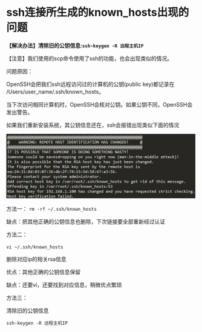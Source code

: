 # ssh连接所生成的known_hosts出现的问题

**【解决办法】清除旧的公钥信息:`ssh-keygen -R 远程主机IP`**

【注意】我们使用的scp命令使用了ssh的功能，也会出现类似的情况。

问题原因：

OpenSSH会把我们ssh远程访问过的计算机的公钥(public key)都记录在   /Users/user_name/.ssh/known_hosts。

当下次访问相同计算机时，OpenSSH会核对公钥。如果公钥不同，OpenSSH会发出警告。

如果我们重新安装系统，其公钥信息还在，ssh会报错出现类似下面的情况

![ssh连接所生成的known_hosts出现的问题](../markdown_imags/know_hosts出错.png)

方法一：
`rm -rf ~/.ssh/known_hosts`

缺点：把其他正确的公钥信息也删除，下次链接要全部重新经过认证


方法二：

`vi ~/.ssh/known_hosts`

删除对应ip的相关rsa信息

优点：其他正确的公钥信息保留

缺点：还要vi，还要找到对应信息，稍微优点繁琐


方法三：

清除旧的公钥信息

`ssh-keygen -R 远程主机IP`



